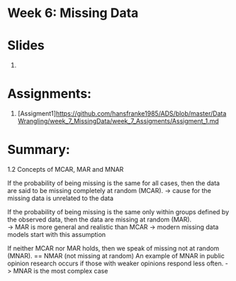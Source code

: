 # Week 6: Missing Data


# Slides
1.

# Assignments:
1. [Assigment1]https://github.com/hansfranke1985/ADS/blob/master/DataWrangling/week_7_MissingData/week_7_Assigments/Assigment_1.md

# Summary:

1.2 Concepts of MCAR, MAR and MNAR


If the probability of being missing is the same for all cases, then the data are said to be missing completely at random (MCAR).
-> cause for the missing data is unrelated to the data

If the probability of being missing is the same only within groups defined by the observed data, then the data are missing at random (MAR).  
-> MAR is more general and realistic than MCAR 
-> modern missing data models start with this assumption

If neither MCAR nor MAR holds, then we speak of missing not at random (MNAR). == NMAR (not missing at random)
An example of MNAR in public opinion research occurs if those with weaker opinions respond less often.
-> MNAR is the most complex case
